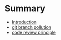 # Summary

* [Introduction](README.md)
* [git branch pollution](git-branch-pollution.md)
* [code review principle](code-review-principle.md)

